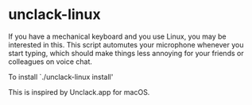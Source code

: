 # unclack-linux

If you have a mechanical keyboard and you use Linux, you may be interested in this.
This script automutes your microphone whenever you start typing, which should 
make things less annoying for your friends or colleagues on voice chat.

To install `./unclack-linux install'

This is inspired by Unclack.app for macOS.
